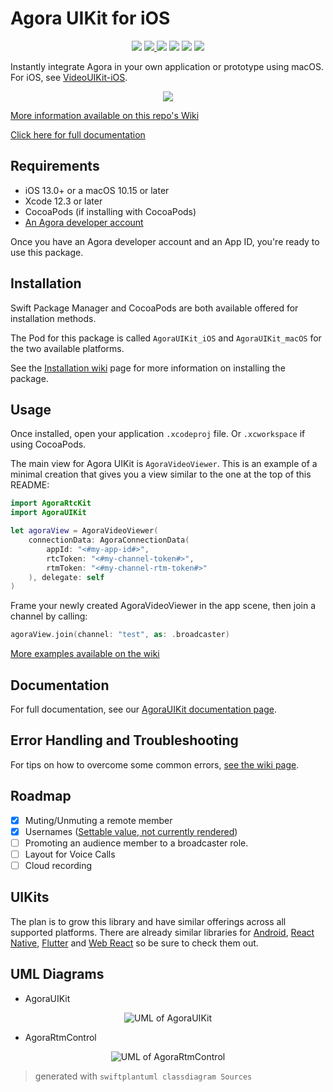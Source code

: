 # Agora UIKit for iOS

<p align="center">
    <img src="https://github.com/AgoraIO-Community/VideoUIKit-macOS/actions/workflows/swift-build-lint.yml/badge.svg"/>
    <a href="https://agoraio-community.github.io/VideoUIKit-macOS/documentation/agorauikit">
        <img src="https://github.com/AgoraIO-Community/VideoUIKit-macOS/actions/workflows/deploy_docs.yml/badge.svg"/>
    </a>
    <img src="https://img.shields.io/badge/platform-macOS-lightgrey"/>
    <img src="https://img.shields.io/github/v/release/AgoraIO-Community/VideoUIKit-macOS?color=orange&label=Stable%20Release&logo=swift"/>
    <img src="https://img.shields.io/cocoapods/v/AgoraUIKit_macOS?label=Pre-release"/>
    <a href="https://www.agora.io/en/join-slack/">
        <img src="https://img.shields.io/badge/slack-@RTE%20Dev-blue.svg?logo=slack">
    </a>
</p>

Instantly integrate Agora in your own application or prototype using macOS. For iOS, see [VideoUIKit-iOS](https://github.com/AgoraIO-Community/VideoUIKit-iOS).

<p align="center">
  <img src="https://github.com/AgoraIO-Community/VideoUIKit-macOS/raw/main/media/agora-uikit-banner.png"/>
</p>

[More information available on this repo's Wiki](https://github.com/AgoraIO-Community/VideoUIKit-macOS/wiki)

[Click here for full documentation](https://agoraio-community.github.io/VideoUIKit-macOS/documentation/agorauikit/)

## Requirements

- iOS 13.0+ or a macOS 10.15 or later
- Xcode 12.3 or later
- CocoaPods (if installing with CocoaPods)
- [An Agora developer account](https://www.agora.io/en/blog/how-to-get-started-with-agora?utm_source=github&utm_repo=agora-ios-uikit)

Once you have an Agora developer account and an App ID, you're ready to use this package.

## Installation

Swift Package Manager and CocoaPods are both available offered for installation methods.

The Pod for this package is called `AgoraUIKit_iOS` and `AgoraUIKit_macOS` for the two available platforms.

See the [Installation wiki](https://github.com/AgoraIO-Community/VideoUIKit-macOS/wiki/Installation) page for more information on installing the package.

## Usage

Once installed, open your application `.xcodeproj` file. Or `.xcworkspace` if using CocoaPods.

The main view for Agora UIKit is `AgoraVideoViewer`. This is an example of a minimal creation that gives you a view similar to the one at the top of this README:

```swift
import AgoraRtcKit
import AgoraUIKit

let agoraView = AgoraVideoViewer(
    connectionData: AgoraConnectionData(
        appId: "<#my-app-id#>",
        rtcToken: "<#my-channel-token#>",
        rtmToken: "<#my-channel-rtm-token#>"
    ), delegate: self
)
```

Frame your newly created AgoraVideoViewer in the app scene, then join a channel by calling:

```swift
agoraView.join(channel: "test", as: .broadcaster)
```

[More examples available on the wiki](https://github.com/AgoraIO-Community/VideoUIKit-iOS/wiki/Examples)

## Documentation

For full documentation, see our [AgoraUIKit documentation page](https://agoraio-community.github.io/VideoUIKit-macOS/documentation/agorauikit/).

## Error Handling and Troubleshooting

For tips on how to overcome some common errors, [see the wiki page](https://github.com/AgoraIO-Community/VideoUIKit-macOS/wiki/Error-Handling-and-Troubleshooting).

## Roadmap

- [x] Muting/Unmuting a remote member
- [x] Usernames ([Settable value, not currently rendered](https://agoraio-community.github.io/VideoUIKit-macOS/documentation/agorauikit/agoraconnectiondata/username))
- [ ] Promoting an audience member to a broadcaster role.
- [ ] Layout for Voice Calls
- [ ] Cloud recording

## UIKits

The plan is to grow this library and have similar offerings across all supported platforms. There are already similar libraries for [Android](https://github.com/AgoraIO-Community/VideoUIKit-Android), [React Native](https://github.com/AgoraIO-Community/VideoUIKit-ReactNative), [Flutter](https://github.com/AgoraIO-Community/VideoUIKit-Flutter) and [Web React](https://github.com/AgoraIO-Community/VideoUIKit-Web-React) so be sure to check them out.

## UML Diagrams

- AgoraUIKit

<p align="center">
    <img src="media/uml_agorauikit.svg" alt="UML of AgoraUIKit"/>
</p>

- AgoraRtmControl

<p align="center">
    <img src="media/uml_agorartmcontrol.svg" alt="UML of AgoraRtmControl"/>
</p>

> generated with `swiftplantuml classdiagram Sources`

